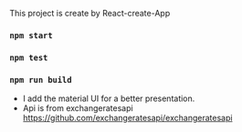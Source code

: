 This project is create by React-create-App

### `npm start`
### `npm test`
### `npm run build`


- I add the material UI for a better presentation.
- Api is from exchangeratesapi https://github.com/exchangeratesapi/exchangeratesapi
